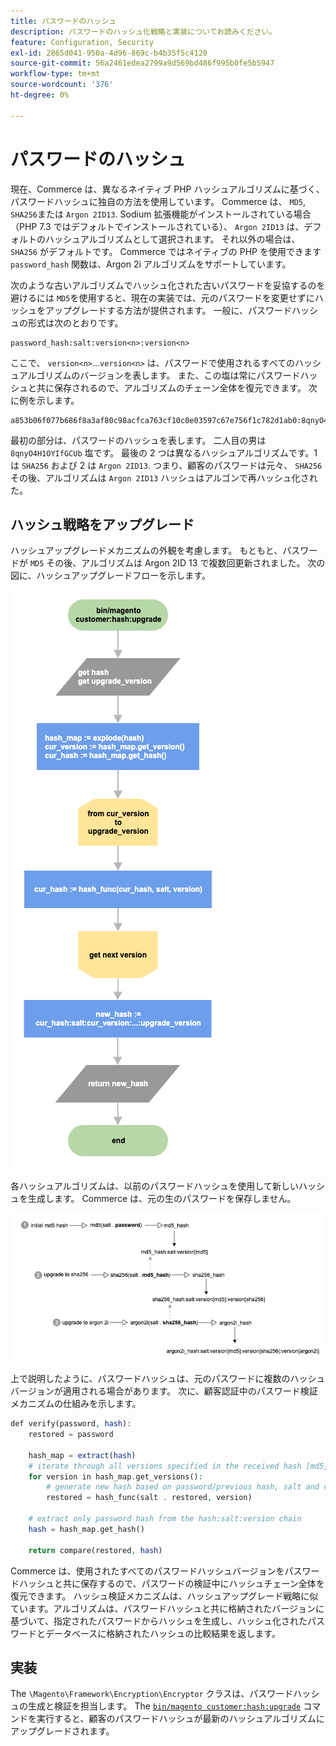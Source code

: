 ```yaml
---
title: パスワードのハッシュ
description: パスワードのハッシュ化戦略と実装についてお読みください。
feature: Configuration, Security
exl-id: 2865d041-950a-4d96-869c-b4b35f5c4120
source-git-commit: 56a2461edea2799a9d569bd486f995b0fe5b5947
workflow-type: tm+mt
source-wordcount: '376'
ht-degree: 0%

---
```


# パスワードのハッシュ

現在、Commerce は、異なるネイティブ PHP ハッシュアルゴリズムに基づく、パスワードハッシュに独自の方法を使用しています。 Commerce は、 `MD5`, `SHA256`または `Argon 2ID13`. Sodium 拡張機能がインストールされている場合（PHP 7.3 ではデフォルトでインストールされている）、 `Argon 2ID13` は、デフォルトのハッシュアルゴリズムとして選択されます。 それ以外の場合は、 `SHA256` がデフォルトです。 Commerce ではネイティブの PHP を使用できます `password_hash` 関数は、Argon 2i アルゴリズムをサポートしています。

次のような古いアルゴリズムでハッシュ化された古いパスワードを妥協するのを避けるには `MD5`を使用すると、現在の実装では、元のパスワードを変更せずにハッシュをアップグレードする方法が提供されます。 一般に、パスワードハッシュの形式は次のとおりです。

```text
password_hash:salt:version<n>:version<n>
```

ここで、 `version<n>`...`version<n>` は、パスワードで使用されるすべてのハッシュアルゴリズムのバージョンを表します。 また、この塩は常にパスワードハッシュと共に保存されるので、アルゴリズムのチェーン全体を復元できます。 次に例を示します。

```text
a853b06f077b686f8a3af80c98acfca763cf10c0e03597c67e756f1c782d1ab0:8qnyO4H1OYIfGCUb:1:2
```

最初の部分は、パスワードのハッシュを表します。 二人目の男は `8qnyO4H1OYIfGCUb` 塩です。 最後の 2 つは異なるハッシュアルゴリズムです。1 は `SHA256` および 2 は `Argon 2ID13`. つまり、顧客のパスワードは元々、 `SHA256` その後、アルゴリズムは `Argon 2ID13` ハッシュはアルゴンで再ハッシュ化された。

## ハッシュ戦略をアップグレード

ハッシュアップグレードメカニズムの外観を考慮します。 もともと、パスワードが `MD5` その後、アルゴリズムは Argon 2ID 13 で複数回更新されました。 次の図に、ハッシュアップグレードフローを示します。

![ハッシュアップグレードワークフロー](../../assets/configuration/hash-upgrade-algorithm.png)

各ハッシュアルゴリズムは、以前のパスワードハッシュを使用して新しいハッシュを生成します。 Commerce は、元の生のパスワードを保存しません。

![ハッシュアップグレード方法](../../assets/configuration/hash-upgrade-strategy.png)

上で説明したように、パスワードハッシュは、元のパスワードに複数のハッシュバージョンが適用される場合があります。
次に、顧客認証中のパスワード検証メカニズムの仕組みを示します。

```php
def verify(password, hash):
    restored = password

    hash_map = extract(hash)
    # iterate through all versions specified in the received hash [md5, sha256, argon2id13]
    for version in hash_map.get_versions():
        # generate new hash based on password/previous hash, salt and version
        restored = hash_func(salt . restored, version)

    # extract only password hash from the hash:salt:version chain
    hash = hash_map.get_hash()

    return compare(restored, hash)
```

Commerce は、使用されたすべてのパスワードハッシュバージョンをパスワードハッシュと共に保存するので、パスワードの検証中にハッシュチェーン全体を復元できます。 ハッシュ検証メカニズムは、ハッシュアップグレード戦略に似ています。アルゴリズムは、パスワードハッシュと共に格納されたバージョンに基づいて、指定されたパスワードからハッシュを生成し、ハッシュ化されたパスワードとデータベースに格納されたハッシュの比較結果を返します。

## 実装

The `\Magento\Framework\Encryption\Encryptor` クラスは、パスワードハッシュの生成と検証を担当します。 The [`bin/magento customer:hash:upgrade`](https://devdocs.magento.com/guides/v2.4/reference/cli/magento.html#customerhashupgrade) コマンドを実行すると、顧客のパスワードハッシュが最新のハッシュアルゴリズムにアップグレードされます。
